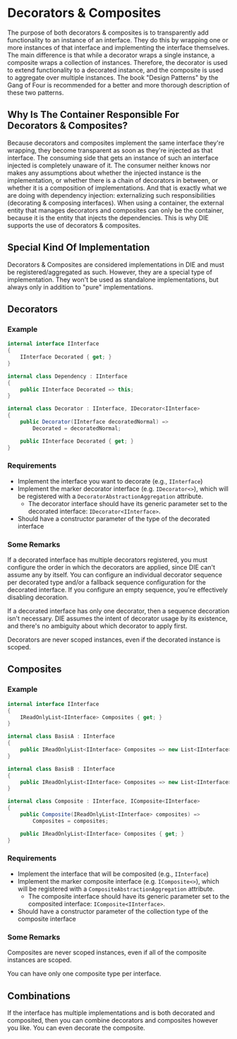 # Decorators & Composites

The purpose of both decorators & composites is to transparently add functionality to an instance of an interface. They do this by wrapping one or more instances of that interface and implementing the interface themselves. The main difference is that while a decorator wraps a single instance, a composite wraps a collection of instances. Therefore, the decorator is used to extend functionality to a decorated instance, and the composite is used to aggregate over multiple instances. The book "Design Patterns" by the Gang of Four is recommended for a better and more thorough description of these two patterns.

## Why Is The Container Responsible For Decorators & Composites?

Because decorators and composites implement the same interface they're wrapping, they become transparent as soon as they're injected as that interface. The consuming side that gets an instance of such an interface injected is completely unaware of it. The consumer neither knows nor makes any assumptions about whether the injected instance is the implementation, or whether there is a chain of decorators in between, or whether it is a composition of implementations. And that is exactly what we are doing with dependency injection: externalizing such responsibilities (decorating & composing interfaces). When using a container, the external entity that manages decorators and composites can only be the container, because it is the entity that injects the dependencies. This is why DIE supports the use of decorators & composites.

## Special Kind Of Implementation

Decorators & Composites are considered implementations in DIE and must be registered/aggregated as such. However, they are a special type of implementation. They won't be used as standalone implementations, but always only in addition to "pure" implementations.

## Decorators

### Example

```csharp
internal interface IInterface
{
    IInterface Decorated { get; }
}

internal class Dependency : IInterface
{
    public IInterface Decorated => this;
}

internal class Decorator : IInterface, IDecorator<IInterface>
{
    public Decorator(IInterface decoratedNormal) => 
        Decorated = decoratedNormal;

    public IInterface Decorated { get; }
}
```

### Requirements

- Implement the interface you want to decorate (e.g., `IInterface`)
- Implement the marker decorator interface (e.g. `IDecorator<>`), which will be registered with a `DecoratorAbstractionAggregation` attribute.
    - The decorator interface should have its generic parameter set to the decorated interface: `IDecorator<IInterface>`.
- Should have a constructor parameter of the type of the decorated interface

### Some Remarks

If a decorated interface has multiple decorators registered, you must configure the order in which the decorators are applied, since DIE can't assume any by itself. You can configure an individual decorator sequence per decorated type and/or a fallback sequence configuration for the decorated interface. If you configure an empty sequence, you're effectively disabling decoration.

If a decorated interface has only one decorator, then a sequence decoration isn't necessary. DIE assumes the intent of decorator usage by its existence, and there's no ambiguity about which decorator to apply first.

Decorators are never scoped instances, even if the decorated instance is scoped.

## Composites

### Example

```csharp
internal interface IInterface
{
    IReadOnlyList<IInterface> Composites { get; }
}

internal class BasisA : IInterface
{
    public IReadOnlyList<IInterface> Composites => new List<IInterface> { this };
}

internal class BasisB : IInterface
{
    public IReadOnlyList<IInterface> Composites => new List<IInterface> { this };
}

internal class Composite : IInterface, IComposite<IInterface>
{
    public Composite(IReadOnlyList<IInterface> composites) => 
        Composites = composites;

    public IReadOnlyList<IInterface> Composites { get; }
}
```

### Requirements

- Implement the interface that will be composited (e.g., `IInterface`)
- Implement the marker composite interface (e.g. `IComposite<>`), which will be registered with a `CompositeAbstractionAggregation` attribute.
    - The composite interface should have its generic parameter set to the composited interface: `IComposite<IInterface>`.
- Should have a constructor parameter of the collection type of the composite interface

### Some Remarks

Composites are never scoped instances, even if all of the composite instances are scoped.

You can have only one composite type per interface.

## Combinations

If the interface has multiple implementations and is both decorated and composited, then you can combine decorators and composites however you like. You can even decorate the composite.